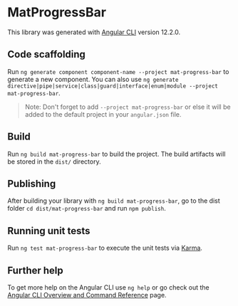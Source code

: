 # MatProgressBar

This library was generated with [Angular CLI](https://github.com/angular/angular-cli) version 12.2.0.

## Code scaffolding

Run `ng generate component component-name --project mat-progress-bar` to generate a new component. You can also use `ng generate directive|pipe|service|class|guard|interface|enum|module --project mat-progress-bar`.
> Note: Don't forget to add `--project mat-progress-bar` or else it will be added to the default project in your `angular.json` file. 

## Build

Run `ng build mat-progress-bar` to build the project. The build artifacts will be stored in the `dist/` directory.

## Publishing

After building your library with `ng build mat-progress-bar`, go to the dist folder `cd dist/mat-progress-bar` and run `npm publish`.

## Running unit tests

Run `ng test mat-progress-bar` to execute the unit tests via [Karma](https://karma-runner.github.io).

## Further help

To get more help on the Angular CLI use `ng help` or go check out the [Angular CLI Overview and Command Reference](https://angular.io/cli) page.
